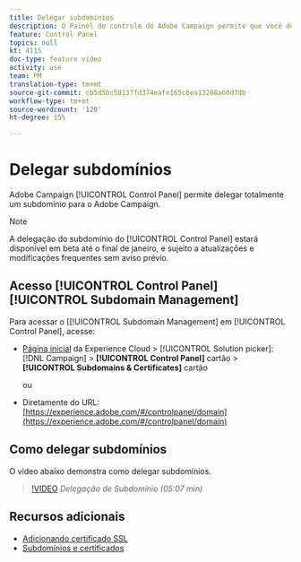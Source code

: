 ```yaml
---
title: Delegar subdomínios
description: O Painel de controle do Adobe Campaign permite que você delegue totalmente um subdomínio para o Adobe Campaign. Para fazer isso, siga as etapas abaixo.
feature: Control Panel
topics: null
kt: 4115
doc-type: feature video
activity: use
team: PM
translation-type: tm+mt
source-git-commit: cb5d5bc58137fd374eafe165c6ea13288a60d7db
workflow-type: tm+mt
source-wordcount: '120'
ht-degree: 15%

---
```



# Delegar subdomínios

Adobe Campaign [!UICONTROL Control Panel] permite delegar totalmente um subdomínio para o Adobe Campaign.

>[!NOTE]
> A delegação do subdomínio do [!UICONTROL Control Panel] estará disponível em beta até o final de janeiro, e sujeito a
> atualizações e modificações frequentes sem aviso prévio.

## Acesso [!UICONTROL Control Panel] [!UICONTROL Subdomain Management]

Para acessar o [[!UICONTROL Subdomain Management] em [!UICONTROL Control Panel], acesse:

* [Página inicial](https://experience.adobe.com/#/home) da Experience Cloud > [!UICONTROL Solution picker]: [!DNL Campaign] > **[!UICONTROL Control Panel]** cartão > **[!UICONTROL Subdomains & Certificates]** cartão

   ou
* Diretamente do URL: [https://experience.adobe.com/#/controlpanel/domain](https://experience.adobe.com/#/controlpanel/domain)

## Como delegar subdomínios

O vídeo abaixo demonstra como delegar subdomínios.

>[!VIDEO](https://video.tv.adobe.com/v/31390?quality=12)
*Delegação de Subdomínio (05:07 min)*

## Recursos adicionais

* [Adicionando certificado SSL](/help/administrating/control-panel/adding-ssl-certificates.md)
* [Subdomínios e certificados](https://docs.adobe.com/content/help/pt-BR/control-panel/using/subdomains-and-certificates/renewing-subdomain-certificate.html)
